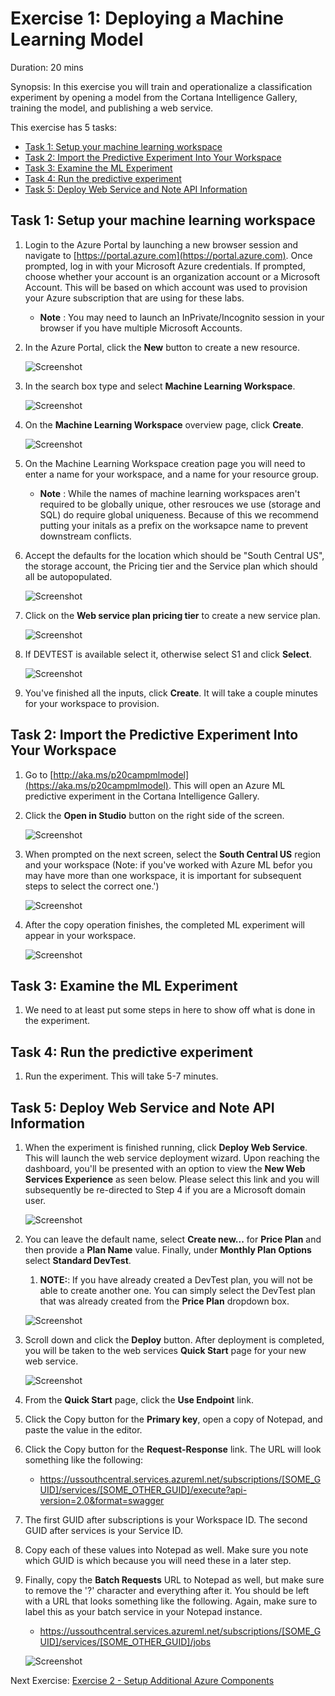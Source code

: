 # Exercise 1: Deploying a Machine Learning Model

Duration: 20 mins

Synopsis: In this exercise you will train and operationalize a classification experiment by opening a model from the Cortana Intelligence Gallery, training the model, and publishing a web service.

This exercise has 5 tasks:

* [Task 1: Setup your machine learning workspace](#task-1-setup-your-machine-learning-workspace)
* [Task 2: Import the Predictive Experiment Into Your Workspace](#task-2-import-the-predictive-experiment-into-your-workspace)
* [Task 3: Examine the ML Experiment](#task-3-examine-the-ml-experiment)
* [Task 4: Run the predictive experiment](#task-4-run-the-predictive-experiment)
* [Task 5: Deploy Web Service and Note API Information](#task-5-deploy-web-service-and-note-api-information)

## Task 1: Setup your machine learning workspace

1. Login to the Azure Portal by launching a new browser session and navigate to [https://portal.azure.com](https://portal.azure.com). Once prompted, log in with your Microsoft Azure credentials. If prompted, choose whether your account is an organization account or a Microsoft Account.  This will be based on which account was used to provision your Azure subscription that are using for these labs.
   - **Note** : You may need to launch an InPrivate/Incognito session in your browser if you have multiple Microsoft Accounts.
2. In the Azure Portal, click the **New** button to create a new resource.

    ![Screenshot](images/ex01_create_ml_workspace_1.png)

1. In the search box type and select **Machine Learning Workspace**. 

    ![Screenshot](images/ex01_create_ml_workspace_2.png)

1. On the **Machine Learning Workspace** overview page, click **Create**.

    ![Screenshot](images/ex01_create_ml_workspace_3.png)

1. On the Machine Learning Workspace creation page you will need to enter a name for your workspace, and a name for your resource group.  
   - **Note** : While the names of machine learning workspaces aren't required to be globally unique, other resrouces we use (storage and SQL) do require global uniqueness.  Because of this we recommend putting your initals as a prefix on the worksapce name to prevent downstream conflicts.
2. Accept the defaults for the location which should be "South Central US", the storage account, the Pricing tier and the Service plan which should all be autopopulated.
 
    ![Screenshot](images/ex01_create_ml_workspace_4.png)

1. Click on the **Web service plan pricing tier** to create a new service plan.

    ![Screenshot](images/ex01_create_ml_workspace_5.png)

1. If DEVTEST is available select it, otherwise select S1 and click **Select**.

    ![Screenshot](images/ex01_create_ml_workspace_6.png)

1. You've finished all the inputs, click **Create**.  It will take a couple minutes for your workspace to provision.

## Task 2: Import the Predictive Experiment Into Your Workspace

1. Go to [http://aka.ms/p20campmlmodel](https://aka.ms/p20campmlmodel). This will open an Azure ML predictive experiment in the Cortana Intelligence Gallery.
2. Click the **Open in Studio** button on the right side of the screen.

    ![Screenshot](images/import_the_completed_predictive_experiment_into_your_workspace_0.png)
1. When prompted on the next screen, select the **South Central US** region and your workspace (Note: if you've worked with Azure ML befor you may have more than one workspace, it is important for subsequent steps to select the correct one.')

    ![Screenshot](images/import_the_completed_predictive_experiment_into_your_workspace_1.png)
1. After the copy operation finishes, the completed ML experiment will appear in your workspace.

	![Screenshot](images/import_the_completed_predictive_experiment_into_your_workspace_2.png)

## Task 3: Examine the ML Experiment

1.  We need to at least put some steps in here to show off what is done in the experiment.

## Task 4: Run the predictive experiment

1. Run the experiment. This will take 5-7 minutes.

    

## Task 5: Deploy Web Service and Note API Information

1. When the experiment is finished running, click **Deploy Web Service**. This will launch the web service deployment wizard.  Upon reaching the dashboard, you'll be presented with an option to view the **New Web Services Experience** as seen below.  Please select this link and you will subsequently be re-directed to Step 4 if you are a Microsoft domain user.

	![Screenshot](images/web_services_exp.png)

1. You can leave the default name, select **Create new...** for **Price Plan** and then provide a **Plan Name** value. Finally, under **Monthly Plan Options** select **Standard DevTest**.
    1. **NOTE:**: If you have already created a DevTest plan, you will not be able to create another one. You can simply select the DevTest plan that was already created from the **Price Plan** dropdown box.

    ![Screenshot](images/operationalize_the_experiment_19.png)

1. Scroll down and click the **Deploy** button. After deployment is completed, you will be taken to the web services **Quick Start** page for your new web service.

    ![Screenshot](images/endpoint.png)
1. From the **Quick Start** page, click the **Use Endpoint** link.
2. Click the Copy button for the **Primary key**, open a copy of Notepad, and paste the value in the editor.
2. Click the Copy button for the **Request-Response** link. The URL will look something like the following:
    * https://ussouthcentral.services.azureml.net/subscriptions/[SOME_GUID]/services/[SOME_OTHER_GUID]/execute?api-version=2.0&format=swagger
1. The first GUID after subscriptions is your Workspace ID. The second GUID after services is your Service ID.
2. Copy each of these values into Notepad as well. Make sure you note which GUID is which because you will need these in a later step.
1. Finally, copy the **Batch Requests** URL to Notepad as well, but make sure to remove the '?' character and everything after it. You should be left with a URL that looks something like the following. Again, make sure to label this as your batch service in your Notepad instance.
    * https://ussouthcentral.services.azureml.net/subscriptions/[SOME_GUID]/services/[SOME_OTHER_GUID]/jobs

    ![Screenshot](images/operationalize_the_experiment_21.png)

Next Exercise: [Exercise 2 - Setup Additional Azure Components](02_Exercise_2_-_Setup_Additional_Azure_Components.md)
